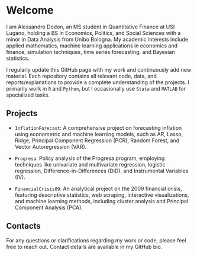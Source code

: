 # Welcome

I am Alessandro Dodon, an MS student in Quantitative Finance at USI Lugano, holding a BS in Economics, Politics, and Social Sciences with a minor in Data Analysis from Unibo Bologna. My academic interests include applied mathematics, machine learning applications in economics and finance, simulation techniques, time series forecasting, and Bayesian statistics.

I regularly update this GitHub page with my work and continuously add new material. Each repository contains all relevant code, data, and reports/explanations to provide a complete understanding of the projects. I primarily work in `R` and `Python`, but I occasionally use `Stata` and `MATLAB` for specialized tasks.

## Projects

- `InflationForecast`: A comprehensive project on forecasting inflation using econometric and machine learning models, such as AR, Lasso, Ridge, Principal Component Regression (PCR), Random Forest, and Vector Autoregression (VAR).

- `Progresa`: Policy analysis of the Progresa program, employing techniques like univariate and multivariate regression, logistic regression, Difference-in-Differences (DiD), and Instrumental Variables (IV).

- `FinancialCrisis09`: An analytical project on the 2009 financial crisis, featuring descriptive statistics, web scraping, interactive visualizations, and machine learning methods, including cluster analysis and Principal Component Analysis (PCA).

## Contacts

For any questions or clarifications regarding my work or code, please feel free to reach out. Contact details are available in my GitHub bio.
